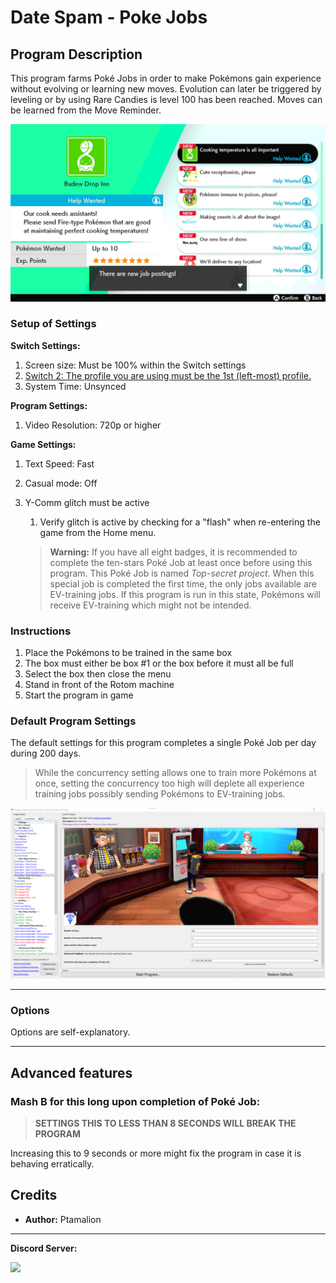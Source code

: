# Date Spam - Poke Jobs
## Program Description

This program farms Poké Jobs in order to make Pokémons gain experience without evolving or learning new moves. Evolution can later be triggered by leveling or by using Rare Candies is level 100 has been reached. Moves can be learned from the Move Reminder.

<img src="images/DateSpam-PokeJobsFarmer-0.png">

### Setup of Settings

**Switch Settings:**

1. Screen size: Must be 100% within the Switch settings
2. [Switch 2: The profile you are using must be the 1st (left-most) profile.](/Wiki/Programs/NintendoSwitch/Switch2Notes.md#resetting-a-game-moves-the-cursor-to-the-1st-user-profile)
3. System Time: Unsynced

**Program Settings:**

1. Video Resolution: 720p or higher

**Game Settings:**

1. Text Speed: Fast
2. Casual mode: Off
3. Y-Comm glitch must be active
   1. Verify glitch is active by checking for a "flash" when re-entering the game from the Home menu.

   > **Warning:** If you have all eight badges, it is recommended to complete the ten-stars Poké Job at least once before using this program. This Poké Job is named _Top-secret project_. When this special job is completed the first time, the only jobs available are EV-training jobs. If this program is run in this state, Pokémons will receive EV-training which might not be intended.

### Instructions

1. Place the Pokémons to be trained in the same box
2. The box must either be box #1 or the box before it must all be full
3. Select the box then close the menu
4. Stand in front of the Rotom machine
5. Start the program in game 

### Default Program Settings

The default settings for this program completes a single Poké Job per day during 200 days.

   > While the concurrency setting allows one to train more Pokémons at once, setting the concurrency too high will deplete all experience training jobs possibly sending Pokémons to EV-training jobs.

<img src="images/DateSpam-PokeJobsFarmer-Settings.png">

***

### Options

Options are self-explanatory.

***

## Advanced features

### Mash B for this long upon completion of Poké Job:

   > **SETTINGS THIS TO LESS THAN 8 SECONDS WILL BREAK THE PROGRAM**

Increasing this to 9 seconds or more might fix the program in case it is behaving erratically.


## Credits

- **Author:** Ptamalion


<hr>

**Discord Server:** 

[<img src="https://canary.discordapp.com/api/guilds/695809740428673034/widget.png?style=banner2">](https://discord.gg/cQ4gWxN)

